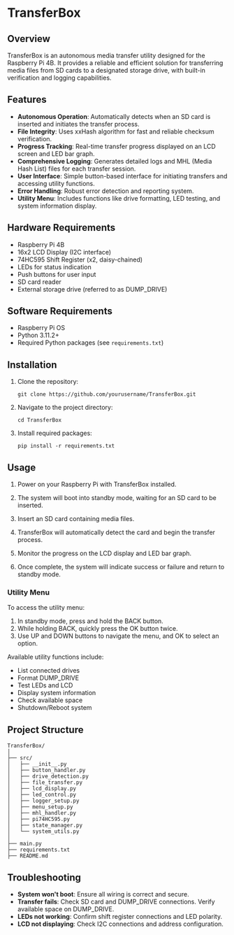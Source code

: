 # TransferBox

## Overview

TransferBox is an autonomous media transfer utility designed for the Raspberry Pi 4B. It provides a reliable and efficient solution for transferring media files from SD cards to a designated storage drive, with built-in verification and logging capabilities.

## Features

- **Autonomous Operation**: Automatically detects when an SD card is inserted and initiates the transfer process.
- **File Integrity**: Uses xxHash algorithm for fast and reliable checksum verification.
- **Progress Tracking**: Real-time transfer progress displayed on an LCD screen and LED bar graph.
- **Comprehensive Logging**: Generates detailed logs and MHL (Media Hash List) files for each transfer session.
- **User Interface**: Simple button-based interface for initiating transfers and accessing utility functions.
- **Error Handling**: Robust error detection and reporting system.
- **Utility Menu**: Includes functions like drive formatting, LED testing, and system information display.

## Hardware Requirements

- Raspberry Pi 4B
- 16x2 LCD Display (I2C interface)
- 74HC595 Shift Register (x2, daisy-chained)
- LEDs for status indication
- Push buttons for user input
- SD card reader
- External storage drive (referred to as DUMP_DRIVE)

## Software Requirements

- Raspberry Pi OS
- Python 3.11.2+
- Required Python packages (see `requirements.txt`)

## Installation

1. Clone the repository:
   ```
   git clone https://github.com/yourusername/TransferBox.git
   ```

2. Navigate to the project directory:
   ```
   cd TransferBox
   ```

3. Install required packages:
   ```
   pip install -r requirements.txt
   ```
## Usage

1. Power on your Raspberry Pi with TransferBox installed.

2. The system will boot into standby mode, waiting for an SD card to be inserted.

3. Insert an SD card containing media files.

4. TransferBox will automatically detect the card and begin the transfer process.

5. Monitor the progress on the LCD display and LED bar graph.

6. Once complete, the system will indicate success or failure and return to standby mode.

### Utility Menu

To access the utility menu:

1. In standby mode, press and hold the BACK button.
2. While holding BACK, quickly press the OK button twice.
3. Use UP and DOWN buttons to navigate the menu, and OK to select an option.

Available utility functions include:
- List connected drives
- Format DUMP_DRIVE
- Test LEDs and LCD
- Display system information
- Check available space
- Shutdown/Reboot system

## Project Structure

```
TransferBox/
│
├── src/
│   ├── __init__.py
│   ├── button_handler.py
│   ├── drive_detection.py
│   ├── file_transfer.py
│   ├── lcd_display.py
│   ├── led_control.py
│   ├── logger_setup.py
│   ├── menu_setup.py
│   ├── mhl_handler.py
│   ├── pi74HC595.py
│   ├── state_manager.py
│   └── system_utils.py
│
├── main.py
├── requirements.txt
├── README.md
```

## Troubleshooting

- **System won't boot**: Ensure all wiring is correct and secure.
- **Transfer fails**: Check SD card and DUMP_DRIVE connections. Verify available space on DUMP_DRIVE.
- **LEDs not working**: Confirm shift register connections and LED polarity.
- **LCD not displaying**: Check I2C connections and address configuration.

